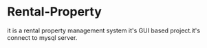 # Rental-Property
it is a rental property management system it's GUI based project.it's connect to mysql server.
